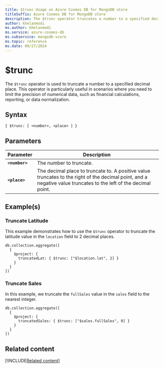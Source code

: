 ```yaml
---
title: $trunc Usage on Azure Cosmos DB for MongoDB vCore
titleSuffix: Azure Cosmos DB for MongoDB vCore
description: The $trunc operator truncates a number to a specified decimal place.
author: khelanmodi
ms.author: khelanmodi
ms.service: azure-cosmos-db
ms.subservice: mongodb-vcore
ms.topic: reference
ms.date: 09/27/2024
---
```


# $trunc

The `$trunc` operator is used to truncate a number to a specified decimal place. This operator is particularly useful in scenarios where you need to limit the precision of numerical data, such as financial calculations, reporting, or data normalization.

## Syntax

```mongodb
{ $trunc: [ <number>, <place> ] }
```

## Parameters

| Parameter | Description |
| --- | --- |
| **`<number>`** | The number to truncate. |
| **`<place>`** | The decimal place to truncate to. A positive value truncates to the right of the decimal point, and a negative value truncates to the left of the decimal point. |

## Example(s)

### Truncate Latitude

This example demonstrates how to use the `$trunc` operator to truncate the latitude value in the `location` field to 2 decimal places.

```mongodb
db.collection.aggregate([
  {
    $project: {
      truncatedLat: { $trunc: ["$location.lat", 2] }
    }
  }
])
```

### Truncate Sales

In this example, we truncate the `fullSales` value in the `sales` field to the nearest integer.

```mongodb
db.collection.aggregate([
  {
    $project: {
      truncatedSales: { $trunc: ["$sales.fullSales", 0] }
    }
  }
])
```

## Related content
[!INCLUDE[Related content](../includes/related-content.md)]